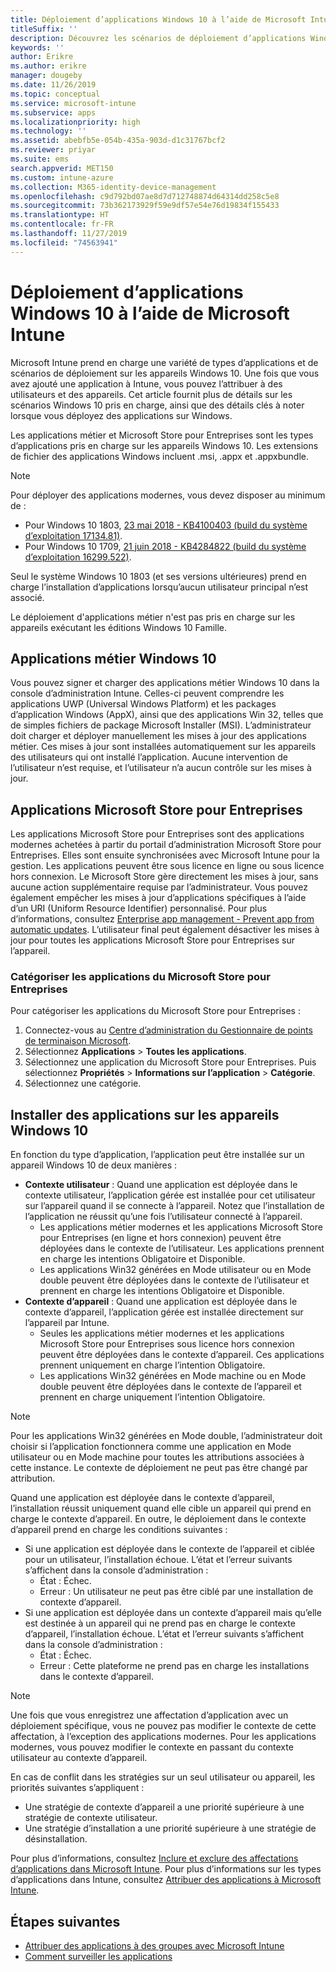 ```yaml
---
title: Déploiement d’applications Windows 10 à l’aide de Microsoft Intune
titleSuffix: ''
description: Découvrez les scénarios de déploiement d’applications Windows 10 disponibles avec Microsoft Intune.
keywords: ''
author: Erikre
ms.author: erikre
manager: dougeby
ms.date: 11/26/2019
ms.topic: conceptual
ms.service: microsoft-intune
ms.subservice: apps
ms.localizationpriority: high
ms.technology: ''
ms.assetid: abebfb5e-054b-435a-903d-d1c31767bcf2
ms.reviewer: priyar
ms.suite: ems
search.appverid: MET150
ms.custom: intune-azure
ms.collection: M365-identity-device-management
ms.openlocfilehash: c9d792bd07ae8d7d712748874d64314dd258c5e8
ms.sourcegitcommit: 73b362173929f59e9df57e54e76d19834f155433
ms.translationtype: HT
ms.contentlocale: fr-FR
ms.lasthandoff: 11/27/2019
ms.locfileid: "74563941"
---
```

# <a name="windows-10-app-deployment-by-using-microsoft-intune"></a>Déploiement d’applications Windows 10 à l’aide de Microsoft Intune 

Microsoft Intune prend en charge une variété de types d’applications et de scénarios de déploiement sur les appareils Windows 10. Une fois que vous avez ajouté une application à Intune, vous pouvez l’attribuer à des utilisateurs et des appareils. Cet article fournit plus de détails sur les scénarios Windows 10 pris en charge, ainsi que des détails clés à noter lorsque vous déployez des applications sur Windows. 

Les applications métier et Microsoft Store pour Entreprises sont les types d’applications pris en charge sur les appareils Windows 10. Les extensions de fichier des applications Windows incluent .msi, .appx et .appxbundle.  

> [!Note]
> Pour déployer des applications modernes, vous devez disposer au minimum de :
> - Pour Windows 10 1803, [23 mai 2018 - KB4100403 (build du système d’exploitation 17134.81)](https://support.microsoft.com/help/4100403/windows-10-update-kb4100403).
> - Pour Windows 10 1709, [21 juin 2018 - KB4284822 (build du système d’exploitation 16299.522)](https://support.microsoft.com/help/4284822).
>
> Seul le système Windows 10 1803 (et ses versions ultérieures) prend en charge l’installation d’applications lorsqu’aucun utilisateur principal n’est associé.
>
> Le déploiement d'applications métier n'est pas pris en charge sur les appareils exécutant les éditions Windows 10 Famille.

## <a name="windows-10-lob-apps"></a>Applications métier Windows 10

Vous pouvez signer et charger des applications métier Windows 10 dans la console d’administration Intune. Celles-ci peuvent comprendre les applications UWP (Universal Windows Platform) et les packages d’application Windows (AppX), ainsi que des applications Win 32, telles que de simples fichiers de package Microsoft Installer (MSI). L’administrateur doit charger et déployer manuellement les mises à jour des applications métier. Ces mises à jour sont installées automatiquement sur les appareils des utilisateurs qui ont installé l’application. Aucune intervention de l’utilisateur n’est requise, et l’utilisateur n’a aucun contrôle sur les mises à jour. 

## <a name="microsoft-store-for-business-apps"></a>Applications Microsoft Store pour Entreprises

Les applications Microsoft Store pour Entreprises sont des applications modernes achetées à partir du portail d’administration Microsoft Store pour Entreprises. Elles sont ensuite synchronisées avec Microsoft Intune pour la gestion. Les applications peuvent être sous licence en ligne ou sous licence hors connexion. Le Microsoft Store gère directement les mises à jour, sans aucune action supplémentaire requise par l’administrateur. Vous pouvez également empêcher les mises à jour d’applications spécifiques à l’aide d’un URI (Uniform Resource Identifier) personnalisé. Pour plus d’informations, consultez [Enterprise app management - Prevent app from automatic updates](https://docs.microsoft.com/windows/client-management/mdm/enterprise-app-management#prevent-app-from-automatic-updates). L’utilisateur final peut également désactiver les mises à jour pour toutes les applications Microsoft Store pour Entreprises sur l’appareil. 

### <a name="categorize-microsoft-store-for-business-apps"></a>Catégoriser les applications du Microsoft Store pour Entreprises 
Pour catégoriser les applications du Microsoft Store pour Entreprises : 

1. Connectez-vous au [Centre d’administration du Gestionnaire de points de terminaison Microsoft](https://go.microsoft.com/fwlink/?linkid=2109431).
2. Sélectionnez **Applications** > **Toutes les applications**. 
3. Sélectionnez une application du Microsoft Store pour Entreprises. Puis sélectionnez **Propriétés** > **Informations sur l’application** > **Catégorie**. 
4. Sélectionnez une catégorie.

## <a name="install-apps-on-windows-10-devices"></a>Installer des applications sur les appareils Windows 10
En fonction du type d’application, l’application peut être installée sur un appareil Windows 10 de deux manières :

- **Contexte utilisateur** : Quand une application est déployée dans le contexte utilisateur, l’application gérée est installée pour cet utilisateur sur l’appareil quand il se connecte à l’appareil. Notez que l’installation de l’application ne réussit qu’une fois l’utilisateur connecté à l’appareil. 
  - Les applications métier modernes et les applications Microsoft Store pour Entreprises (en ligne et hors connexion) peuvent être déployées dans le contexte de l’utilisateur. Les applications prennent en charge les intentions Obligatoire et Disponible.
  - Les applications Win32 générées en Mode utilisateur ou en Mode double peuvent être déployées dans le contexte de l’utilisateur et prennent en charge les intentions Obligatoire et Disponible. 
- **Contexte d’appareil** : Quand une application est déployée dans le contexte d’appareil, l’application gérée est installée directement sur l’appareil par Intune.
  - Seules les applications métier modernes et les applications Microsoft Store pour Entreprises sous licence hors connexion peuvent être déployées dans le contexte d’appareil. Ces applications prennent uniquement en charge l’intention Obligatoire.
  - Les applications Win32 générées en Mode machine ou en Mode double peuvent être déployées dans le contexte de l’appareil et prennent en charge uniquement l’intention Obligatoire.

> [!NOTE]
> Pour les applications Win32 générées en Mode double, l’administrateur doit choisir si l’application fonctionnera comme une application en Mode utilisateur ou en Mode machine pour toutes les attributions associées à cette instance. Le contexte de déploiement ne peut pas être changé par attribution.  

Quand une application est déployée dans le contexte d’appareil, l’installation réussit uniquement quand elle cible un appareil qui prend en charge le contexte d’appareil. En outre, le déploiement dans le contexte d’appareil prend en charge les conditions suivantes :
- Si une application est déployée dans le contexte de l’appareil et ciblée pour un utilisateur, l’installation échoue. L’état et l’erreur suivants s’affichent dans la console d’administration :
  - État : Échec.
  - Erreur : Un utilisateur ne peut pas être ciblé par une installation de contexte d’appareil.
- Si une application est déployée dans un contexte d’appareil mais qu’elle est destinée à un appareil qui ne prend pas en charge le contexte d’appareil, l’installation échoue. L’état et l’erreur suivants s’affichent dans la console d’administration :
  - État : Échec.
  - Erreur : Cette plateforme ne prend pas en charge les installations dans le contexte d’appareil. 

> [!Note]
> Une fois que vous enregistrez une affectation d’application avec un déploiement spécifique, vous ne pouvez pas modifier le contexte de cette affectation, à l’exception des applications modernes. Pour les applications modernes, vous pouvez modifier le contexte en passant du contexte utilisateur au contexte d’appareil. 

En cas de conflit dans les stratégies sur un seul utilisateur ou appareil, les priorités suivantes s’appliquent :
- Une stratégie de contexte d’appareil a une priorité supérieure à une stratégie de contexte utilisateur. 
- Une stratégie d’installation a une priorité supérieure à une stratégie de désinstallation.

Pour plus d’informations, consultez [Inclure et exclure des affectations d’applications dans Microsoft Intune](apps-inc-exl-assignments.md). Pour plus d’informations sur les types d’applications dans Intune, consultez [Attribuer des applications à Microsoft Intune](apps-add.md).

## <a name="next-steps"></a>Étapes suivantes

- [Attribuer des applications à des groupes avec Microsoft Intune](apps-deploy.md)
- [Comment surveiller les applications](apps-monitor.md)
